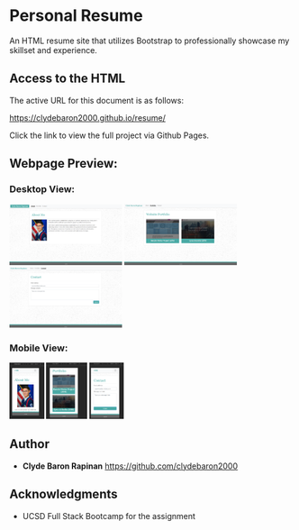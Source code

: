 # Personal Resume

An HTML resume site that utilizes Bootstrap to professionally showcase my skillset and experience.

## Access to the HTML

The active URL for this document is as follows:

https://clydebaron2000.github.io/resume/

Click the link to view the full project via Github Pages.

## Webpage Preview:
### Desktop View:

<img src="assets/images/About.PNG"  width="200px"/>
<img src="assets/images/Portfolio.PNG" width="200px"/>
<img src="assets/images/Contact.PNG" width="200px"/>

### Mobile View:
<img src="assets/images/Aboutmobile.PNG" height="100px"/>
<img src="assets/images/Portfoliomobile.PNG" height="100px"/>
<img src="assets/images/Contactmobile.PNG" height="100px"/>

## Author

* **Clyde Baron Rapinan** 
 https://github.com/clydebaron2000

## Acknowledgments

* UCSD Full Stack Bootcamp for the assignment
